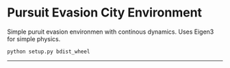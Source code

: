 # Pursuit Evasion City Environment

Simple puruit evasion environmen with continous dynamics. Uses Eigen3 for simple physics. 


```{bash}
python setup.py bdist_wheel
```
****